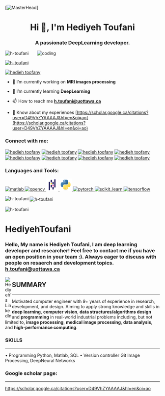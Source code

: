 [![MasterHead](https://camo.githubusercontent.com/e78a2d2cda4b522f9e8b88f813cb69ac0e9b4e1e0e1a182f795a07bec4b562c9/68747470733a2f2f692e70696e696d672e636f6d2f6f726967696e616c732f34612f39302f39622f34613930396231616237316132393536383030643863656564633362613939612e676966)]

<h1 align="center">Hi 👋, I'm Hediyeh Toufani</h1>
<h3 align="center">A passionate DeepLearning developer.</h3>

<img align="right" alt="coding" width="400" src="https://i.pinimg.com/originals/e7/26/c7/e726c74ac081eed50feee1433d12c998.gif">

<p align="left"> <img src="https://komarev.com/ghpvc/?username=h-toufani&label=Profile%20views&color=0e75b6&style=flat" alt="h-toufani" /> </p>

<p align="left"> <a href="https://github.com/ryo-ma/github-profile-trophy"><img src="https://github-profile-trophy.vercel.app/?username=h-toufani" alt="h-toufani" /></a> </p>

<p align="left"> <a href="https://twitter.com/hedieh toofany" target="blank"><img src="https://img.shields.io/twitter/follow/hedieh toofany?logo=twitter&style=for-the-badge" alt="hedieh toofany" /></a> </p>

- 🔭 I’m currently working on **MRI images processing**

- 🌱 I’m currently learning **DeepLearning**

- 📫 How to reach me **h.toufani@uottawa.ca**

- 📄 Know about my experiences [https://scholar.google.ca/citations?user=D49VhZYAAAAJ&hl=en&oi=ao](https://scholar.google.ca/citations?user=D49VhZYAAAAJ&hl=en&oi=ao)

<h3 align="left">Connect with me:</h3>
<p align="left">
<a href="https://twitter.com/hedieh toofany" target="blank"><img align="center" src="https://raw.githubusercontent.com/rahuldkjain/github-profile-readme-generator/master/src/images/icons/Social/twitter.svg" alt="hedieh toofany" height="30" width="40" /></a>
<a href="https://linkedin.com/in/hedieh toofany" target="blank"><img align="center" src="https://raw.githubusercontent.com/rahuldkjain/github-profile-readme-generator/master/src/images/icons/Social/linked-in-alt.svg" alt="hedieh toofany" height="30" width="40" /></a>
<a href="https://stackoverflow.com/users/hedieh toofany" target="blank"><img align="center" src="https://raw.githubusercontent.com/rahuldkjain/github-profile-readme-generator/master/src/images/icons/Social/stack-overflow.svg" alt="hedieh toofany" height="30" width="40" /></a>
<a href="https://kaggle.com/hedieh toofany" target="blank"><img align="center" src="https://raw.githubusercontent.com/rahuldkjain/github-profile-readme-generator/master/src/images/icons/Social/kaggle.svg" alt="hedieh toofany" height="30" width="40" /></a>
<a href="https://fb.com/hedieh toofany" target="blank"><img align="center" src="https://raw.githubusercontent.com/rahuldkjain/github-profile-readme-generator/master/src/images/icons/Social/facebook.svg" alt="hedieh toofany" height="30" width="40" /></a>
<a href="https://instagram.com/hedieh toofany" target="blank"><img align="center" src="https://raw.githubusercontent.com/rahuldkjain/github-profile-readme-generator/master/src/images/icons/Social/instagram.svg" alt="hedieh toofany" height="30" width="40" /></a>
<a href="https://medium.com/hedieh toofany" target="blank"><img align="center" src="https://raw.githubusercontent.com/rahuldkjain/github-profile-readme-generator/master/src/images/icons/Social/medium.svg" alt="hedieh toofany" height="30" width="40" /></a>
<a href="https://www.youtube.com/c/hedieh toofany" target="blank"><img align="center" src="https://raw.githubusercontent.com/rahuldkjain/github-profile-readme-generator/master/src/images/icons/Social/youtube.svg" alt="hedieh toofany" height="30" width="40" /></a>
</p>

<h3 align="left">Languages and Tools:</h3>
<p align="left"> <a href="https://www.mathworks.com/" target="_blank" rel="noreferrer"> <img src="https://upload.wikimedia.org/wikipedia/commons/2/21/Matlab_Logo.png" alt="matlab" width="40" height="40"/> </a> <a href="https://opencv.org/" target="_blank" rel="noreferrer"> <img src="https://www.vectorlogo.zone/logos/opencv/opencv-icon.svg" alt="opencv" width="40" height="40"/> </a> <a href="https://pandas.pydata.org/" target="_blank" rel="noreferrer"> <img src="https://raw.githubusercontent.com/devicons/devicon/2ae2a900d2f041da66e950e4d48052658d850630/icons/pandas/pandas-original.svg" alt="pandas" width="40" height="40"/> </a> <a href="https://www.python.org" target="_blank" rel="noreferrer"> <img src="https://raw.githubusercontent.com/devicons/devicon/master/icons/python/python-original.svg" alt="python" width="40" height="40"/> </a> <a href="https://pytorch.org/" target="_blank" rel="noreferrer"> <img src="https://www.vectorlogo.zone/logos/pytorch/pytorch-icon.svg" alt="pytorch" width="40" height="40"/> </a> <a href="https://scikit-learn.org/" target="_blank" rel="noreferrer"> <img src="https://upload.wikimedia.org/wikipedia/commons/0/05/Scikit_learn_logo_small.svg" alt="scikit_learn" width="40" height="40"/> </a> <a href="https://www.tensorflow.org" target="_blank" rel="noreferrer"> <img src="https://www.vectorlogo.zone/logos/tensorflow/tensorflow-icon.svg" alt="tensorflow" width="40" height="40"/> </a> </p>

<p><img align="left" src="https://github-readme-stats.vercel.app/api/top-langs?username=h-toufani&show_icons=true&locale=en&layout=compact" alt="h-toufani" /></p>

<p>&nbsp;<img align="center" src="https://github-readme-stats.vercel.app/api?username=h-toufani&show_icons=true&locale=en" alt="h-toufani" /></p>

<p><img align="center" src="https://github-readme-streak-stats.herokuapp.com/?user=h-toufani&" alt="h-toufani" /></p>



# HediyehToufani

### Hello, My name is Hediyeh Toufani, I am deep learning developer and researcher! Feel free to contact me if you have an open position in your team :). Always eager to discuss with people on resaerch and development topics. h.toufani@uottawa.ca

<a href="https://www.linkedin.com/in/linkedin.com/in/hediyeh-toufany">
  <img align="left" alt="Hediyeh's LinkedIn" width="22px" src="https://raw.githubusercontent.com/peterthehan/peterthehan/master/assets/linkedin.svg" />
</a>


## SUMMARY
------------
Motivated computer engineer with 9+ years of experience in research, development, and design. Aiming to apply strong knowledge and skills in **deep learning**, **computer vision**, **data structures/algorithms design** and **programming** in real-world industrial problems including, but not limited to, **image processing**, **medical image processing**, **data analysis**, and **high-performance computing**.


### SKILLS
-------
• Programming
 Python, Matlab, SQL
• Version controller Git
 Image Processing, DeepNeural Networks

### Google scholar page:
-------------
https://scholar.google.ca/citations?user=D49VhZYAAAAJ&hl=en&oi=ao
